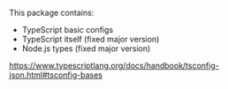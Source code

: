 This package contains:

- TypeScript basic configs
- TypeScript itself (fixed major version)
- Node.js types (fixed major version)

https://www.typescriptlang.org/docs/handbook/tsconfig-json.html#tsconfig-bases
